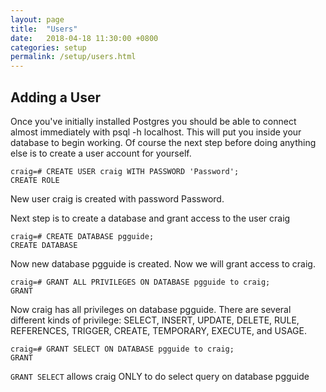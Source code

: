 ```yaml
---
layout: page
title:  "Users"
date:   2018-04-18 11:30:00 +0800
categories: setup
permalink: /setup/users.html
---
```


Adding a User
-------------

Once you've initially installed Postgres you should be able to connect almost immediately with psql -h localhost. This will put you inside your database to begin working. Of course the next step before doing anything else is to create a user account for yourself.

    craig=# CREATE USER craig WITH PASSWORD 'Password';
    CREATE ROLE

New user craig is created with password Password.

Next step is to create a database and grant access to the user craig

    craig=# CREATE DATABASE pgguide;
    CREATE DATABASE

Now new database pgguide is created. Now we will grant access to craig.

    craig=# GRANT ALL PRIVILEGES ON DATABASE pgguide to craig;
    GRANT

Now craig has all privileges on database pgguide. There are several different kinds of privilege: SELECT, INSERT, UPDATE, DELETE, RULE, REFERENCES, TRIGGER, CREATE, TEMPORARY, EXECUTE, and USAGE.

    craig=# GRANT SELECT ON DATABASE pgguide to craig;
    GRANT

`GRANT SELECT` allows craig ONLY to do select query on database pgguide


